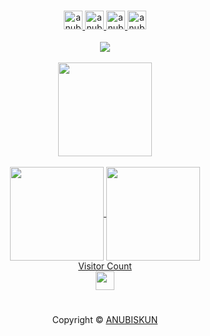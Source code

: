 <!-- created by anubiskun -->
#
<p align="center">
    <a href="https://about.anubiskun.my.id">
        <img src="https://img.shields.io/website?url=https%3A%2F%2Fabout.anubiskun.my.id%2F&style=for-the-badge&logo=googlechrome&logoColor=%23fff" alt="anubiskun"  height="30px">
    </a>
    <a href="https://github.com/anubiskun">
        <img src="https://img.shields.io/badge/-Github-black.svg?style=for-the-badge&logo=github&colorB=555" alt="anubiskun" height="30px">
    </a>
    <a href="https://t.me/anubiskun">
        <img src="https://img.shields.io/badge/-Telegram-black.svg?style=for-the-badge&logo=telegram&colorB=555" alt="anubiskun" height="30px">
    </a>
    <a href="https://wa.me/6289653909054?text=hai,%20anubis">
        <img src="https://img.shields.io/badge/-Whatsapp-black.svg?style=for-the-badge&logo=whatsapp&colorB=555" alt="anubiskun" height="30px">
    </a>
  <br/>
  <br/>
    <a href="#">
      <img src="https://github-profile-trophy.vercel.app/?username=anubiskun&theme=radical&row=1&column=9&no-frame=true" />
    </a>
  <br/>
  <br/>
    <a href="#">
      <img height=150 src="https://github-readme-streak-stats.herokuapp.com/?user=anubiskun&theme=radical&hide_border=true" />
    </a>
  <br/>
  <br/>
    <a href="#">
      <img height=150 align="center" src="https://my-stats-43gk.vercel.app/api?username=anubiskun&show_icons=true&theme=radical&hide=contribs,issues&show=discussions_answered&rank_icon=github&include_all_commits=true&card_width=150&hide_border=true" />
    </a>
    <a href="#">
      <img height=150 align="center" src="https://my-stats-43gk.vercel.app/api/top-langs/?username=anubiskun&hide=html,scss,css&langs_count=8&layout=compact&theme=radical&card_width=150&hide_border=true" />
    </a>
  <br/>
    <a href="#">
      Visitor Count
      <br/>
      <img height=30 align="center" src="https://profile-counter.glitch.me/anubiskun/count.svg" />
    </a>
</p>

#
<p align="center">Copyright &copy; <a href="https://github.com/anubiskun">ANUBISKUN</a></p>
